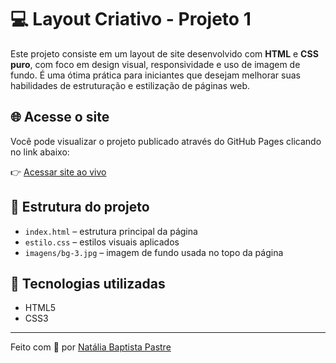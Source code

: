 # 💻 Layout Criativo - Projeto 1

Este projeto consiste em um layout de site desenvolvido com **HTML** e **CSS puro**, com foco em design visual, responsividade e uso de imagem de fundo. É uma ótima prática para iniciantes que desejam melhorar suas habilidades de estruturação e estilização de páginas web.

## 🌐 Acesse o site

Você pode visualizar o projeto publicado através do GitHub Pages clicando no link abaixo:

👉 [Acessar site ao vivo](https://natipastre.github.io/Projeto1-CodandoUmSite/)

## 📁 Estrutura do projeto

- `index.html` – estrutura principal da página
- `estilo.css` – estilos visuais aplicados
- `imagens/bg-3.jpg` – imagem de fundo usada no topo da página

## 🚀 Tecnologias utilizadas

- HTML5
- CSS3

---

Feito com 💙 por [Natália Baptista Pastre](https://github.com/natipastre)
